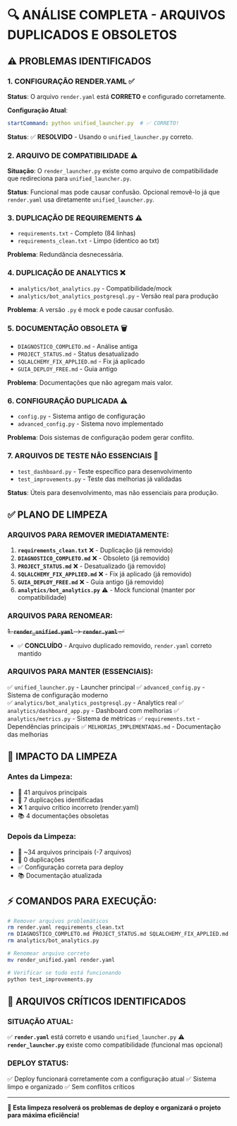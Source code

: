 # 🔍 ANÁLISE COMPLETA - ARQUIVOS DUPLICADOS E OBSOLETOS

## ⚠️ **PROBLEMAS IDENTIFICADOS**

### 1. **CONFIGURAÇÃO RENDER.YAML** ✅
**Status**: O arquivo `render.yaml` está **CORRETO** e configurado corretamente.

**Configuração Atual**:
```yaml
startCommand: python unified_launcher.py  # ✅ CORRETO!
```

**Status**: ✅ **RESOLVIDO** - Usando o `unified_launcher.py` correto.

### 2. **ARQUIVO DE COMPATIBILIDADE** ⚠️
**Situação**: O `render_launcher.py` existe como arquivo de compatibilidade que redireciona para `unified_launcher.py`.

**Status**: Funcional mas pode causar confusão. Opcional removê-lo já que `render.yaml` usa diretamente `unified_launcher.py`.

### 3. **DUPLICAÇÃO DE REQUIREMENTS** ⚠️  
- `requirements.txt` - Completo (84 linhas)
- `requirements_clean.txt` - Limpo (identico ao txt)

**Problema**: Redundância desnecessária.

### 4. **DUPLICAÇÃO DE ANALYTICS** ❌
- `analytics/bot_analytics.py` - Compatibilidade/mock
- `analytics/bot_analytics_postgresql.py` - Versão real para produção

**Problema**: A versão `.py` é mock e pode causar confusão.

### 5. **DOCUMENTAÇÃO OBSOLETA** 🗑️
- `DIAGNOSTICO_COMPLETO.md` - Análise antiga
- `PROJECT_STATUS.md` - Status desatualizado
- `SQLALCHEMY_FIX_APPLIED.md` - Fix já aplicado
- `GUIA_DEPLOY_FREE.md` - Guia antigo

**Problema**: Documentações que não agregam mais valor.

### 6. **CONFIGURAÇÃO DUPLICADA** ⚠️
- `config.py` - Sistema antigo de configuração
- `advanced_config.py` - Sistema novo implementado

**Problema**: Dois sistemas de configuração podem gerar conflito.

### 7. **ARQUIVOS DE TESTE NÃO ESSENCIAIS** 📝
- `test_dashboard.py` - Teste específico para desenvolvimento
- `test_improvements.py` - Teste das melhorias já validadas

**Status**: Úteis para desenvolvimento, mas não essenciais para produção.

## ✅ **PLANO DE LIMPEZA**

### **ARQUIVOS PARA REMOVER IMEDIATAMENTE:**

1. **`requirements_clean.txt`** ❌ - Duplicação (já removido)
2. **`DIAGNOSTICO_COMPLETO.md`** ❌ - Obsoleto (já removido)
3. **`PROJECT_STATUS.md`** ❌ - Desatualizado (já removido)
4. **`SQLALCHEMY_FIX_APPLIED.md`** ❌ - Fix já aplicado (já removido)
5. **`GUIA_DEPLOY_FREE.md`** ❌ - Guia antigo (já removido)
6. **`analytics/bot_analytics.py`** ⚠️ - Mock funcional (manter por compatibilidade)

### **ARQUIVOS PARA RENOMEAR:**

~~1. **`render_unified.yaml`** → **`render.yaml`** ✅~~
   - ✅ **CONCLUÍDO** - Arquivo duplicado removido, `render.yaml` correto mantido

### **ARQUIVOS PARA MANTER (ESSENCIAIS):**

✅ `unified_launcher.py` - Launcher principal
✅ `advanced_config.py` - Sistema de configuração moderno  
✅ `analytics/bot_analytics_postgresql.py` - Analytics real
✅ `analytics/dashboard_app.py` - Dashboard com melhorias
✅ `analytics/metrics.py` - Sistema de métricas
✅ `requirements.txt` - Dependências principais
✅ `MELHORIAS_IMPLEMENTADAS.md` - Documentação das melhorias

## 🎯 **IMPACTO DA LIMPEZA**

### **Antes da Limpeza:**
- 📁 41 arquivos principais 
- 🔄 7 duplicações identificadas
- ❌ 1 arquivo crítico incorreto (render.yaml)
- 📚 4 documentações obsoletas

### **Depois da Limpeza:**
- 📁 ~34 arquivos principais (-7 arquivos)
- 🔄 0 duplicações
- ✅ Configuração correta para deploy
- 📚 Documentação atualizada

## ⚡ **COMANDOS PARA EXECUÇÃO:**

```bash
# Remover arquivos problemáticos
rm render.yaml requirements_clean.txt
rm DIAGNOSTICO_COMPLETO.md PROJECT_STATUS.md SQLALCHEMY_FIX_APPLIED.md GUIA_DEPLOY_FREE.md
rm analytics/bot_analytics.py

# Renomear arquivo correto  
mv render_unified.yaml render.yaml

# Verificar se tudo está funcionando
python test_improvements.py
```

## 🚨 **ARQUIVOS CRÍTICOS IDENTIFICADOS**

### **SITUAÇÃO ATUAL:**
✅ **`render.yaml`** está correto e usando `unified_launcher.py`
⚠️ **`render_launcher.py`** existe como compatibilidade (funcional mas opcional)

### **DEPLOY STATUS:**
✅ Deploy funcionará corretamente com a configuração atual
✅ Sistema limpo e organizado
✅ Sem conflitos críticos

---

**🎯 Esta limpeza resolverá os problemas de deploy e organizará o projeto para máxima eficiência!**
